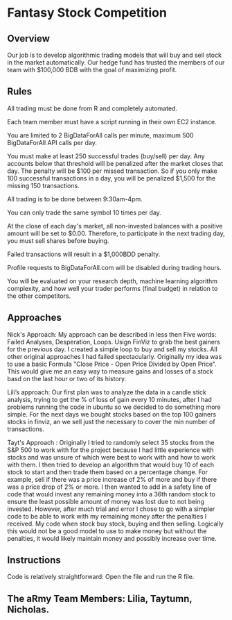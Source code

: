 # Fantasy Stock Competition

## Overview 

Our job is to develop algorithmic trading models that will buy and sell stock in the market automatically. 
Our hedge fund has trusted the members of our team with $100,000 BDB with the goal of maximizing profit.

## Rules

All trading must be done from R and completely automated.

Each team member must have a script running in their own EC2 instance.

You are limited to 2 BigDataForAll calls per minute, maximum 500 BigDataForAll API calls per day.

You must make at least 250 successful trades (buy/sell) per day. Any accounts below that threshold will be penalized after the market closes that day. The penalty will be $100 per missed transaction. So if you only make 100 successful transactions in a day, you will be penalized $1,500 for the missing 150 transactions.

All trading is to be done between 9:30am-4pm.

You can only trade the same symbol 10 times per day.

At the close of each day's market, all non-invested balances with a positive amount will be set to $0.00. Therefore, to participate in the next trading day, you must sell shares before buying. 

Failed transactions will result in a $1,000BDD penalty.

Profile requests to BigDataForAll.com will be disabled during trading hours.

You will be evaluated on your research depth, machine learning algorithm complexity, and how well your trader performs (final budget) in relation to the other competitors.

## Approaches

Nick's Approach: My approach can be described in less then Five words: Failed Analyses, Desperation, Loops. Usign FinViz to grab the best gainers for the previous day. I created a simple loop to buy and sell my stocks. All other original approaches I had failed spectacularly. Originally my idea was to use a basic Formula "Close Price - Open Price Divided by Open Price". This would give me an easy way to measure gains and losses of a stock basd on the last hour or two of its history.

Lili’s approach: Our first plan was to analyze the data in a candle stick analysis, trying to get the % of loss of gain every 10 minutes, after I had problems running the code in ubuntu so we decided to do something more simple. For the next days we bought stocks based on the top 100 gainers stocks in finviz, an we sell just the necessary to cover the min number of transactions.

Tayt's Approach : Originally I tried to randomly select 35 stocks from the S&P 500 to work with for the project because I had little experience with stocks and was unsure of which were best to work with and how to work with them. I then tried to develop an algorithm that would buy 10 of each stock to start and then trade them based on a percentage change. For example, sell if there was a price increase of 2% of more and buy if there was a price drop of 2% or more. I then wanted to add in a safety line of code that would invest any remaining money into a 36th random stock to ensure the least possible amount of money was lost due to not being invested. However, after much trial and error I chose to go with a simpler code to be able to work with my remaining money after the penalties I received. My code when stock buy stock, buying and then selling. Logically this would not be a good model to use to make money but without the penalties, it would likely maintain money and possibly increase over time. 

## Instructions
Code is relatively straightforward: Open the file and run the R file.

## The aRmy Team Members: Lilia, Taytumn, Nicholas.
